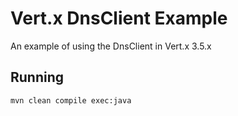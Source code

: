 # Vert.x DnsClient Example

An example of using the DnsClient in 
Vert.x 3.5.x

## Running
```bash
mvn clean compile exec:java
```
